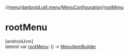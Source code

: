 //[menu](../../../index.md)/[danbroid.util.menu](../index.md)/[MenuConfiguration](index.md)/[rootMenu](root-menu.md)

# rootMenu

[androidJvm]\
lateinit var [rootMenu](root-menu.md): () -> [MenuItemBuilder](../-menu-item-builder/index.md)
